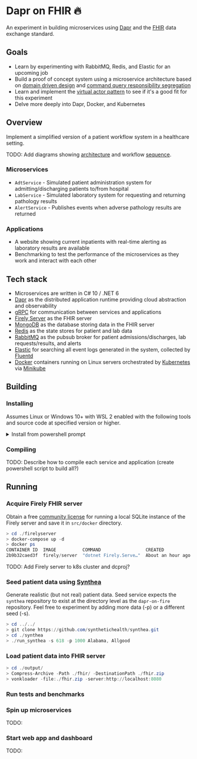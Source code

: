 # Dapr on FHIR 🔥

An experiment in building microservices using [Dapr](dapr.io) and the [FHIR](https://hl7.org/fhir/) data exchange standard.

## Goals

- Learn by experimenting with RabbitMQ, Redis, and Elastic for an upcoming job
- Build a proof of concept system using a microservice architecture based on [domain driven design](https://docs.microsoft.com/en-us/dotnet/architecture/microservices/microservice-ddd-cqrs-patterns/ddd-oriented-microservice) and [command query responsibility segregation](https://docs.microsoft.com/en-us/dotnet/architecture/microservices/microservice-ddd-cqrs-patterns/apply-simplified-microservice-cqrs-ddd-patterns)
- Learn and implement the [virtual actor pattern](https://docs.microsoft.com/en-us/dotnet/architecture/dapr-for-net-developers/actors) to see if it's a good fit for this experiment
- Delve more deeply into Dapr, Docker, and Kubernetes

## Overview

Implement a simplified version of a patient workflow system in a healthcare setting.

TODO: Add diagrams showing [architecture](https://docs.microsoft.com/en-us/dotnet/architecture/dapr-for-net-developers/media/the-world-is-distributed/distributed-design.png) and workflow [sequence](https://docs.microsoft.com/en-us/dotnet/architecture/dapr-for-net-developers/media/sample-application/sequence.png).

### Microservices

- `AdtService` - Simulated patient administration system for admitting/discharging patients to/from hospital
- `LabService` - Simulated laboratory system for requesting and returning pathology results
- `AlertService` - Publishes events when adverse pathology results are returned

### Applications

- A website showing current inpatients with real-time alerting as laboratory results are available
- Benchmarking to test the performance of the microservices as they work and interact with each other

## Tech stack
- Microservices are written in C# 10 / .NET 6
- [Dapr](https://docs.dapr.io/concepts/overview/) as the distributed application runtime providing cloud abstraction and observability
- [gRPC](https://docs.dapr.io/operations/configuration/grpc/) for communication between services and applications
- [Firely Server]() as the FHIR server
- [MongoDB]() as the database storing data in the FHIR server
- [Redis](https://docs.dapr.io/reference/components-reference/supported-state-stores/setup-redis/) as the state stores for patient and lab data
- [RabbitMQ](https://docs.dapr.io/reference/components-reference/supported-pubsub/setup-rabbitmq/) as the pubsub broker for patient admissions/discharges, lab requests/results, and alerts
- [Elastic](https://docs.dapr.io/operations/monitoring/logging/fluentd/) for searching all event logs generated in the system, collected by [Fluentd](https://www.fluentd.org/)
- [Docker](https://docs.dapr.io/operations/hosting/self-hosted/self-hosted-with-docker/) containers running on Linux servers orchestrated by [Kubernetes](https://docs.dapr.io/operations/hosting/kubernetes/kubernetes-overview/) via [Minikube](https://docs.dapr.io/operations/hosting/kubernetes/cluster/setup-minikube/)

## Building

### Installing

Assumes Linux or Windows 10+ with WSL 2 enabled with the following tools and source code at specified version or higher.

<details>
  <summary>Install from powershell prompt</summary>

```powershell
> $PSVersionTable.PSVersion
Major  Minor  Patch  PreReleaseLabel BuildLabel
-----  -----  -----  --------------- ----------
7      2      1

> dotnet --list-sdks
6.0.201 ...

> java --version
java 17.0.2 2022-01-18 LTS

> git --version
git version 2.35.1.windows.2

> git clone https://github.com/si618/dapr-on-fhir.git
Cloning into 'dapr-on-fhir'...

> cd ./dapr-on-fhir/src

> dapr --version
CLI version: 1.6.0
Runtime version: 1.6.0

> docker --version
Docker version 19.03.12, build 0ed913b8-

> minikube version
minikube version: v1.8.2

> dotnet tool install --global VonkLoader
You can invoke the tool using the following command: vonkloader
Tool 'vonkloader' (version '2.1.0') was successfully installed.
```
</details>


### Compiling

TODO: Describe how to compile each service and application (create powershell script to build all?)


## Running

### Acquire Firely FHIR server

Obtain a free [community license](https://docs.fire.ly/projects/Firely-Server/en/latest/deployment/docker.html) for running a local SQLite instance of the Firely server and save it in `src/docker` directory.

```powershell
> cd ./firelyserver
> docker-compose up -d
> docker ps
CONTAINER ID  IMAGE          COMMAND                 CREATED            STATUS         PORTS                   NAMES
2b9b32caed3f  firely/server  "dotnet Firely.Serve…"  About an hour ago  Up 15 minutes  0.0.0.0:8080->4080/tcp  firelyserver-vonk-web-1
```

TODO: Add Firely server to k8s cluster and dcproj?

### Seed patient data using [Synthea](https://synthetichealth.github.io/synthea/)

Generate realistic (but not real) patient data. Seed service expects the `synthea` repository to exist at the directory level as the `dapr-on-fire` repository. Feel free to experiment by adding more data (-p) or a different seed (-s).

```powershell
> cd ../../
> git clone https://github.com/synthetichealth/synthea.git
> cd ./synthea
> ./run_synthea -s 618 -p 1000 Alabama, Allgood
```

### Load patient data into FHIR server

```powershell
> cd ./output/
> Compress-Archive -Path ./fhir/ -DestinationPath ./fhir.zip
> vonkloader -file:./fhir.zip -server:http://localhost:8080
```

### Run tests and benchmarks 

### Spin up microservices

TODO:

### Start web app and dashboard

TODO:
